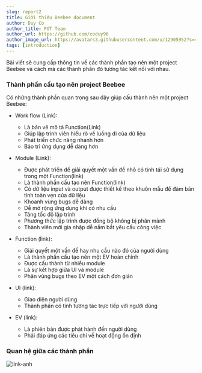 ```yaml
---
slug: report2
title: Giới thiệu Beebee document
author: Duy Co
author_title: POT Team
author_url: https://github.com/coduy96
author_image_url: https://avatars3.githubusercontent.com/u/12905952?s=460&u=5e0b6c0b7878baf2d304e218c0f2f9d0d3cce6f7&v=4
tags: [introduction]
---
```

Bài viết sẽ cung cấp thông tin về các thành phần tạo nên một project Beebee và cách mà các thành phần đó tương tác kết nối với nhau.
<!--truncate-->
<h3>
Thành phần cấu tạo nên project Beebee
</h3>
Có những thành phần quan trọng sau đây giúp cấu thành nên một project Beebee:

+ Work flow (Link):
    + Là bản vẽ mô tả Function(Link)
    + Giúp lập trình viên hiểu rỏ về luồng đi của dữ liệu
    + Phát triển chức năng nhanh hơn
    + Bảo trì ứng dụng dễ dàng hơn

+ Module (Link):
    + Được phát triển để giải quyết một vấn đề nhỏ có tình tái sử dụng trong một Function(link)
    + Là thành phần cấu tạo nên Function(link)
    + Có dữ liệu input và output được thiết kế theo khuôn mẫu để đảm bản tính toàn vẹn của dữ liệu
    + Khoanh vùng bugs dễ dàng
    + Dễ mở rộng ứng dụng khi có nhu cầu
    + Tăng tốc độ lập trình
    + Phương thức lập trình được đồng bộ không bị phân mảnh
    + Thành viên mới gia nhập dễ nắm bắt yêu cầu công việc

+ Function (link):
    + Giải quyết một vấn đề hay nhu cầu nào đó của người dùng
    + Là thành phần cấu tạo nên một EV hoàn chỉnh
    + Được cấu thành từ nhiều module
    + Là sự kết hợp giữa UI và module
    + Phân vùng bugs theo EV một cách đơn giản

+ UI (link):
    + Giao diện người dùng
    + Thành phần có tính tương tác trực tiếp với người dùng

+ EV (link):
    + Là phiên bản được phát hành đến người dùng
    + Phải đáp ứng các tiêu chí về hoạt động ổn định

<h3>
Quan hệ giữa các thành phần
</h3>

![link-anh](https://i.ibb.co/JHMLc2B/CQA-relation.png" )